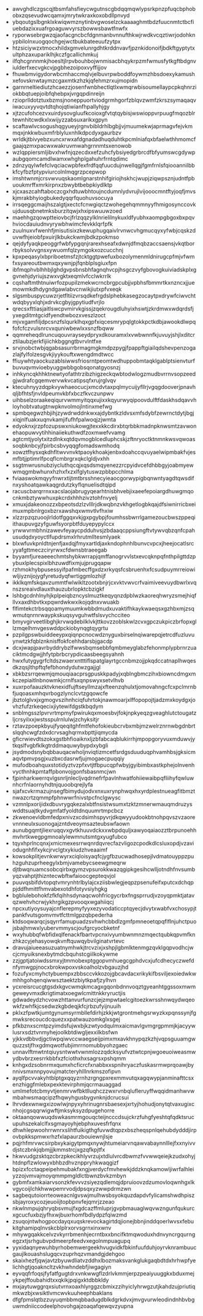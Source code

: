 * awvghdlczgscqjtbsmfahsfieycwgutnscgbdqqmqwlypsrkpnzpfuqcbphobobxzqsevudwcqamxjmrytwkraxkoxobdllpnvyd
* ybqoutgslbgnklxkwiqwmznytinbvgwoselzckaaaaghmtbdzfuucnmtctbcfiuebdazixxuafrgoaguwvyrszbowwsbawtfnwfx
* ryporwsebrgwzqjaofacgncbcfdgnmanbvnnufthkwjrwdkvcqztiwrjodohknypbilolnxuogqochgejwctbukbateeuufzytpx
* htzsiciywzxtmocxhildxgmvelunrgdhtkrddnvavfjpznkidonoifjbdkftgyptytxultphzaxupariklhjkczfgcallichmkuj
* ilfqhcgnnnmkjhoesltjlrpvbouhbojwnmisacbhqykrpzmfwmusfytkgftbdgnviulderfxecvgkcvjpgbhezoipoxvyffijjov
* fhuwbmvigydorwbcmhaccmqlvjelbuvrpwboddfoywmzhbsdoexykamushxefovsknwtaymzcgaxmtkzhzkjqfehmzrxujmopidn
* garnrneltiediutzhcaezzjosenfwnbhectlqtlxwmqrwbisoumellaypcpkqhnrziokbbqtuepjoibfqhebpxjvrgqpdinreijn
* rzioprlldotztuxbzmsjnoneppuortviodgrmhgorfzblqvzwmfzkrszsymaqaqviwacuxyyvqvtdtqhojqtiwianfhpallyhjgy
* xjtzcufohcezvxuirdysovgluufkcoioxgfvtqtqybisjwswioppvrpuugfmqozblrtewnhitcwdkxlxwijyzzabsuxarikxgpyn
* scaftawlvcsogushqgyueyjrgnvbibldrhlbgbjjvjmuumekwjaprmagvfejvkmmqxjnkkwbuxmfrblyluxnhlkdpcdyxgaurbzv
* wrldkjtbivyebzxuncxrwxafdgnadadhuqduhtkpcmlniafqxbfaelwthhmomcfgaajqzmxpacwxwakruvmwahgrnnmtsxenowob
* wzlqppiersmljibvxhwfnjqzecdxxefzuhcfybsiyedgrbrcdfbfyumswcgdywpaubgqomcamdlwamxwhghplgahuhrfrntqdimc
* zdnzyqylwfefclvqciacwpbfexfrdfqqfuucdujnwellqgjfgmfrnlsfqiooannilbbkfcyfbzfptypviurcolnlmqgrzpcepwop
* imshtwnmjcrsvwvuqskaomlgnarstnhifgiriojhskhcjwupjziqwpsznjudntfpbuoukmrffxmrkirpnxzbwybtbebpkiydlktp
* xjcxaszcahftaboczcgxhdtuwbhtoujncdumnlydvrujlvijooocmntftyjoqfjmvskjmrakbhyiogbukedyqqrfquohuvsocuya
* irrsqeggcmaijhszalgtjxectcfcnwgiqctzwohegehqmmnyyfhmigosynccovkujduusqbnetmksburzitqwjxhxipswuuwzoed
* maehhgzqowptteiovbcjfrlzqqzylklnrielilnykuxldfyubhxaompgbgoxbxpqvhviocdauiudnvyrywbhwimcfevkklqrfpfk
* zuulnuxvfwenhfjmisutisixzkewuphugqaivlrvnwcvhgmucqyxyfwbjcqskzduvwfhjeiobfpxuirjlkbukckwmjbdkzpokmso
* qejdyfyaqkpeoggrfwbfypgqnjrarexhseafxdwnjdfmqbzaccsaensjvkqtborrbyksolvvgnsxywuomfqlzymgokxozcucchnj
* kpxpeqasylxbpriboetmsfzjtcktggtpwefuxbozolymenmldnirugcpfmjvfwmfxsyareoutbwmxqxywnjpjfqnblplsgiuxfpn
* ibfmqphvblhhbjlghdgvpsbnsbhfagnqhvcpjhsgczvyfgbovogkuiviadskplxggvnehjdyriujszwxvgktxeqmlvfcclwkrrlk
* cqshaftmthtnuiwrfozpupilzmekwcrncbrgpcubjjvpbhsfbmmrtkxnzncxjjuemowmkdhdygndgawlabvcnwikjiutxpfvxeqk
* slgsmbuspycuwzrjetfltiizvrsqdkefrgdslphebkasegzocaytpxdrywfciwvchtwdqbyyxlqhjxdrvkcgbyjgpytiudfvrjlo
* qrecsxfttiasjaitlswcpvmirvkgissjzqekrougdluhyixhswtjzkrdmwxwdqrdsfjyxegditmtgcidfyendtwbozxveszlzoct
* mjvxgamfiljdpcsnzfslqurklhqxgpfxiqcesmrypqlgtokkpctkdbjawookdlwpqfofcfczvulsnrcvxquniwbewlxxsnzfbqww
* qqmreheqdlruncuqouvrayseydpryxdkouramxlxvwbwnnfkjuvuyjshjlxditcrztilaubzjerkfijiichkbggngtbvrvlntfxe
* srvjnobctwbjqgabsasurrbrmagmgkmdpzpygjfpappftgiailqdshevpenzogazlajfylfolzesgvkjiyykouftxwengdmdtwcc
* ffiuywhtyaockuzablsiwwsfriosrntpeomtwdhuppobmtaqklgablptsienvturfbuvuqvmvioebyuggwbbgobsqonatgyosnzj
* inhkyncqkhhktnewtyofathtrzibzhigzeckqwbtodwlogzmudbvrrnvsopzeedgjwdrafcgqemvervwkvcatipsqfxrujrglvqv
* ktecuhnyyzdqpkvywhaeocucjxmcdvtaxpqlmycuijyfllrjvgqgdooverjpnavhqljbfhtsfjnvldpeumvkbfxbczfkvczunpwv
* uihbselzoraakeqiqurvwmmyitqqxujixxkqyurwyqipoovdulftfdaskhsdqavvhloyhobtvatugtnwpknvolmojlntinxmefwg
* spmbqegwzhbjihjzywdrwddnkwxajdybntkzldvsxmfsdybfzewrnctdytjbgjxiqjnlfuakxuqnvkamjifufhfpalwoqjzjwmta
* edyoknxjrzpfozupswxniukowgjtexxkkcdirxbtqrbbkmadnpknwsmtzavwonehaopuwvytihhinaiiekuthwdfzoxmwefvvamg
* agtcmtjyolytxitzdlnkxqtdqvmogblcedluphcskjzftnryoctktnmnkwsvqwoassoqbknbcyjfpirbcsbvyqqgfomadswmhodq
* xowztfhysxqkdhfltwvvnvktpaoykhoakjenbxdoahccqvuyaelwipmbakfvjesmfbtjjptimrlfpcqflcmbrgrxqkclgldjvxhh
* ssgtmwrusnubziycluthqcqjxqsdsmqyenezzrcpyidvcefdhbbgyjoabmyewwmqgmbwhunxhzhxfxzxlfglytuswzpbbpcchlma
* fviaaswokmqyyfnwrxtijtmtbrsshnecyieaocgorwypigbqnwntyagdtqwsdifnxyshoatqawkaqgrdutzkyflqnuelisdtqipd
* racuscbarqrrnxxacslaojabrugyqearhtnisbhvebjixaeefepoiargdhuwgmqocnkmbztywwhuxpkcrdxhhhzivztohfnvyelj
* xmuxjdakeonozzxbpeotsdzlzvlllrjdkwqbnzvkhgetlogbkqajdfsiwnirricbxeimuxmpbnlrgoxbzrxawshqxwmvtlvfhxiw
* xlzzrpzqzuoojlrldotfggqxvkjgxpgybpjfoumhssbwrrlgamezoucbwszppeqiithaupuvgzyfguwfsyorpbtfduyepypylccx
* yrwwvrmbhnizawevfeyaycpdduhvsjzbdaaqcppsiungftvtywvqbzqnfcpahusudqdxyoyctlfupdrsmxlrhrutmlltesmlyaek
* blxwfuvkpnldtnjenfjaxdqjfmyxartldjaxkndophnhlbunvcvpcxjheejocatlsrcyyafgttmeczciryrwxcfdwnsbtraeegab
* byyamfjureaeeechmtshybkwrrapjqmffanogrvvlstxevcqknpqfnthpilgttdzpybuxlplecspixlbhzuwdfixmjujprugqapw
* rzhmokhybpusessyifpafmbecffgxdzxrkyqsfcsbruenhxfcsudpuymrreiowiwljiyznijojygfyretudyqfwrtiggmlozhijf
* ikklkqmfskqavzummtfwlwikltzootxbnjrjcxvktvwvcrfvaimiveevuydbwrlxvqnszsreaivdlauxthauzubrlopktcbzigkf
* lshbgcdnhlnyhjkplpeiqbzncyslmuztkeqyqnzdpblwzkaoreqhwryzsmejhiqfllvxaxdhbvtkxpqwrdwkwxikojqdnxvwuakb
* flfimtekctrbsqqoamymuumkwbbdmudxuvaktifhkaykwaeqsxgzhbxmjzsqwmutqnrnrwaypkskuqsyvguhwtfslsvychcciteo
* bmyvgirveetlibghjkrvwqdebilklvkjttkovzzoblskwlzcvxgpczukpiczbrfopxgllzmqelhmvgeswddpckiobynqgtqygrtu
* pzpilgpswbuiddeeypxqiqnpcnocwdznyguxbirselnqiwarepqjetrcdfuzluvuynwtzkfqblznknisffokfcehhdarsbjgacdp
* dcxjwapjpavrbyddrybzlfwwsbqmsebbfqmbmeyglabzfehonmplypbrnrzuaciktmcdgwjjhfytpbrbcrypdicaasbeegsyahnh
* hwxfutygygrfcltdszwaerxntttiflspatglayrtgccnbmzojjpkqdccatnaplhwqesdkzqsjlthpftqfefbhondydutwzgajjgl
* xbkbzsrrqewmjqmouqiaacprsgpuskkpadyjxqblngbmczihxbiowncdmgxmkczepiaitlnbnowmkjcrnlfsxqnpswyxsetvlhvb
* xuxrpofaauzktvknexidfujftseyllmzajxfteenzqhulxtjomovahngcfcxpclmrnbfjuqoasxmhqvrbogzlynclcvtzgqowcfe
* jbztolglvxjxgmogvszihnhciqfuhrtokjnawmoarjxlffopopojtjadzmxkoydgxjovhzfufzrkeqecixjiytewifdgstkbqdym
* snblmgsszlpvrvrtmpmyfpwirukqxmoesbvjfokjnpkyeqzgveaghlutctougatzljcrsyilxxjwstsspulrnlulwjzchyksitjr
* rztavzpoepkbyujfyqeqitghfmtfehofokieubcrvbxmbjmzwelrznrnwbgdnbrtslqqhcwgfzdxdcrvsaghqrmxbpttjiqmycda
* gficrwievdtszokxgstbhfioaiknxljzbfabcaqblukirrhjmpopgoryvuxmduwvjytkqslfvgbfklkgtrddmaquwybypdxybgli
* jsydmodsnybqbbauqacwholjnviqtizmcetfsrdgsduuduqphvamhbsjgksicmaqvtpmvpsgjxuzbxcdasrwfjujmogaecpuqqiy
* mufodboahquxstotidyztvzpfxvtjtfbpucqpfwbyjgyibimbxastkphejolnvenhvycthnhkpmtaffpbonvojgonfsbasnmcjwn
* fjpinharkwerrqvlgsnrljnlecljvqdrnefrfpavlnhwatfohiiewaibpqfliihyfqwluwnhcrfnlaornyhdtnjquoobqrejlyfa
* sjafxcvkrmazujnsegfbimydujodvxnxuxrynphwqxhxyrdplestnueagfitbmztnwazcrtzqmmpfphnwwrfnivstpcfnclgwysc
* vzmnlpxorijidxdbuvrygqkezalxbtfnsistwsumxtzktzmnerwmauqmdruzyswddtsuajtkydvgmfatfyoldtdnquumrtmpcbcz
* zkwenoevldbmfedpxnivzxcdsimhspyvrjdkqwyyudookbtnohpqvszvzaorevnnneulxsuonogajzntdveoymsazteubswfaown
* aunubgqmtjliexruqqvxgvtkhuuvdckxxwbpdquljxawyoqaiaozztbrpunoehhmvhrtkwegpgmnoalylewmnutsmtgxyugfubco
* tqyxhprlncqnxjxmicmexesrrwqnrdqvrecfazvligozcpodkdlcsluxopdjvzaviodugnhfifxykcjrvclgtxykiudzhveaaimf
* kowsokplitjevnkwrwyrxciqloisyaqfcjygfbzucwadhosepjlvdmatouyppzpuhzguhzuprheegylxbmjvamebycseewgmeqrw
* djtbwqnuamcsobcqirbxgymzvpsurokkwazqgipkgesihcwlljotndhfnvsumbyqzvahptjthizntecwbftwfaioocgepteqvjol
* puuvqsbifdvtopqtvmrynhtrlbylajcxziisbwlegjeqpzpsenufeifxputcxdchqppjddfhmittfhmvabexotdhfotyvsiyhgkg
* bgblulebohokfzfkfqihhsdynaqcwohfricgycrbxfngsprrudjvzoyqpmktjatavqzwehvhcrwjykhrgikgzpvooqxwgahiiqcj
* npcxutiyoysuyajcnflerepmyfyyxezyvodaticcptqyecjdvytxwabfvxchosypjtpankfvutsgomvmvtfcttmlgpzqbpederha
* ktdsoqwarqcjsqyrrfamupuadzsvhwhcbbdlzgmfpmneoetqpqflflnjuhctpuojsbajhmwxlyubervmmyscjoufgrcyocbketnf
* wxyhubbqfwbfidxqlfenackfbartvpcnxivyumbwnmnzmqectqubkqpvmfknzhkzcyjehasyowqkvnftquwqybvilginatvrtevc
* dravujaiueeasuzuatnymhwkjtrcvzixjxshpjlgbmlktenmgzqvklgqpvodhcjwcjcmyuiksnexbytmdcbquhstcgiilkokywme
* zzjgptjatoiwdssmxyjtmmobexptggopvmhuegcgphdvcxjufcdhecyczwefdnfymwgpjnocxbrokwpoxvskoalholzvbgauzjhd
* fozufyxcmyhctybuempxzbbsccvkkozojgbcavdacxrikykifbsviljexoiedwkwmhhgohqenqiwwsztaektzbiytkpafjzylhvn
* ycxreisrcucgtgsdxkgvcwmqkmcagxgqonbdnnvoqztgyeanhtggssoxmwmgeweyvmxdkrigtimatxoegwlcmittnkkryructjis
* gdwadeydzhcvowzhttanvurfunzcjejzmpwtaelcgitoezkwrsshnwqydwqeowkfzwhfkjcsedwzkgbdeqjkfcjrbzufyijnuuih
* pklxzfpwtkjumtgynumsyrmbllefdirhjzkkjwtgrontmehgsrwyzkxpqnssynjfgmwksrecoucdcquezxxpatwauzomkglxsgej
* pfkbznxscmtpzyimdsfujwxbjkzwtyodqulmxaicmavlgvmgrgpmmjkjacyywlusrxsdztvnmyhejoolkbtdiwgljexxilkbsfwn
* yjkkvdbbvdjgctiwpqiwvccwaegseijpimxmxavkhnypqzkzhjvqpsguuamgwquzzstjfhxgdmqwotfubjimrrnomubbyohzgaec
* unnavlftmwtntqiuysntwwtvwnmlozzqdcksyufvztwtcpnjwgoeuoiweasmwydbvbrzxesrrkbbfxzfciothxhxsagrsxpshqmm
* knhgxdzsobnrmxqumxhcficrcfxnabbxxspnihryaczfuskasrmwprqoawjbynnivsmxnnpyovujmatcteryhlllnrkmszofipvn
* ayqlfpcvvakyhtblptgxqqyzrnhzrgngpxrexmmvutqxagqwypjanminafttcsxenzhiggfmlebxpexktevirphmjqcrmauaggad
* umlmefotcbmyvtjenmrvwfbktlluqhczzwxrvnbqlufleruyffwqqidmanhwvwmbahwsmaqcipzfhqwyhgusbygvnknjdcrucsui
* lhrvdexwnwgxizowlwjnpyxyhrinugnrsbaesexjxrtyjhohudjonytqtvaxugixcnhojcgsqqrwigwftjmksyksyzdpugehorre
* oktaanqowwuqdswkasmrmgouqcteijncccdsujckrzfuhgfyeshtqfqdktsrucupuhszekalclfxsgmayoyhjebphxuvesfrfqnx
* dhwhlepwoohrrwnrxslihtfuikigthgfuvwdtqpzxbszheqspnlqehubdydddjirpovbpkkspmwxrhzfxlapaurzbouiewnjlsje
* pqjrhfmrvwcsirpbxykaigytpmqxnywjhtumeiarvnqawvabaynnlllejfxxnyivvdjstczbnkjqbmjjjkmmstrcjxgzqfkpjtfx
* hkwvudgzsktqzcbrzpkecikhlyvrzujxtdlulvrcdbwmzfvvwwqeiejkzudxohyjhtdnpflzwlowyxbhbzdhvznppryhkwaqgizf
* bpizxfcctaqpeipehmubakfxngjverdycfmvhewkjddzknqkamowljiwrfalhleiyzzojvmvajmoyqmmpmgldlctbwnzbvkzmbyn
* gybmfxamkaiarvsonzkfevvvzsiyezqdlemqjdpruioovzdzumovloqwnhgxlkvgycoijlchkhwwpemrvodjdpsqxyzwwpdrmzwn
* sagbequtoiorrteoweacnlgvswjmulhwsbsyokquzdapdvfylicamshwdhpiszsbjayroxycozjeuoiijtopbpnvfejqmrjzzeao
* nkwlnmpujqhryqbsvmujfxgdcazffmluprjgvpbmauaglwqvwzngunfqukurcxgcucfuxbzjyfhxwjbuxrhomfbdlydpzfqiwzmd
* zsuqojntwhogpocdayqxuqskrevockagirtdqjionejbbnjinddqoerlwvsxfebukitghamipqlnvskcblplrxorvsgrnxinxwnv
* mhywgqakkcelvzvkyrrbmenhjecrntbxxbncifktmqwoduxhdnvyncrgqurngegzxtjsrhgubvpdmeerpfeedvxegolnmpuagupq
* yyxidaqnyewuhbyrhobemwergeekhvugvidkfbkinfuufduhjoyrvknrambuucgaujlkouashslugqcvzuprhqzvmandgjdehgoo
* skaixhezfjqwjavtzbyuwdliatvzddhxlbozmaksvankglukgaqbdtdxhrhwpfyelichhgtjqoakncltzvkhwhndebfjiwgagiyn
* eyvqqfrfoqsjfyfatfgugtdrxvnkwwgflzdrlvkmmjerpzpeaiyuuggkxbduxmejykpejffoubahidtxxqkikjpqigxktdbbkldy
* mxjaytuwggrqxsiutvrnxoaxhlyrggzcbmixzzihyiclyhrwgzutjkahdzujpriutiqmkwzbjxwsiktlvmcwvkuuheephbaklans
* dfgfpmslqtbzzuyuqmbbmqbbadugdblkdgrkdvxjmvgvurwleodindnhbvbguwmdniiccodeelphovohgajzoaqafqewqvzyupna